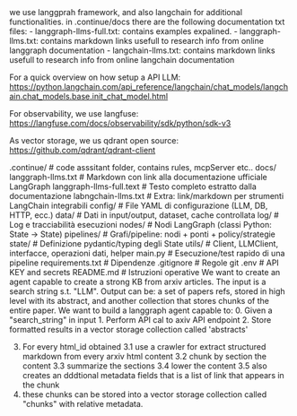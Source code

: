 <frameworks>
we use langgprah framework, and also langchain for additional functionalities.
in .continue/docs there are the following documentation txt files:
- langgraph-llms-full.txt: contains examples expalined.
- langgraph-llms.txt: contains markdown links usefull to research info from online langgraph documentation
- langchain-llms.txt: contains markdown links usefull to research info from online langchain documentation

For a quick overview on how setup a API LLM:
https://python.langchain.com/api_reference/langchain/chat_models/langchain.chat_models.base.init_chat_model.html

For observability, we use langfuse:
https://langfuse.com/docs/observability/sdk/python/sdk-v3

As vector storage, we us qdrant open source:
https://github.com/qdrant/qdrant-client

</frameworks>

<code-structure>
.continue/                       # code asssitant folder, contains rules, mcpServer etc..
docs/
    langgraph-llms.txt           # Markdown con link alla documentazione ufficiale LangGraph
    langgraph-llms-full.text     # Testo completo estratto dalla documentazione
    labngchain-llms.txt          # Extra: link/markdown per strumenti LangChain integrabili
config/                          # File YAML di configurazione (LLM, DB, HTTP, ecc.)
data/                            # Dati in input/output, dataset, cache controllata
log/                             # Log e tracciabilità esecuzioni
nodes/                           # Nodi LangGraph (classi Python: State -> State)
pipelines/                       # Grafi/pipeline: nodi + ponti + policy/strategie
state/                           # Definizione pydantic/typing degli State
utils/                           # Client, LLMClient, interfacce, operazioni dati, helper
main.py                          # Esecuzione/test rapido di una pipeline
requirements.txt                 # Dipendenze
.gitignore                       # Regole git
.env                             # API KEY and secrets
README.md                        # Istruzioni operative
</code-structure>

<description>
We want to create an agent capable to create a strong KB from arxiv articles.
The input is a search string s.t. "LLM".
Output can be:
a set of papers refs, stored in high level with its abstract,
and another collection that stores chunks of the entire paper.
</description>


<high-level-procedure>
We want to build a langgraph agent capable to:
0. Given a "search_string" in input
1. Perform API cal to axiv API endpoint
2. Store formatted results in a vector storage collection called 'abstracts'

3. For every html_id obtained
    3.1 use a crawler for extract structured markdown from every arxiv html content
    3.2 chunk by section the content
    3.3 summarize the sections
    3.4 lower the content
    3.5 also creates an dddtional metadata fields that is a list of link that appears in the chunk
4. these chunks can be stored into a vector storage collection called "chunks" with relative metadata. 
</high-level-procedure>

